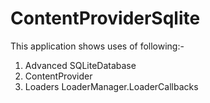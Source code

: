 # ContentProviderSqlite
This application shows uses of following:-

1. Advanced SQLiteDatabase
2. ContentProvider
3. Loaders LoaderManager.LoaderCallbacks<Cursor>




